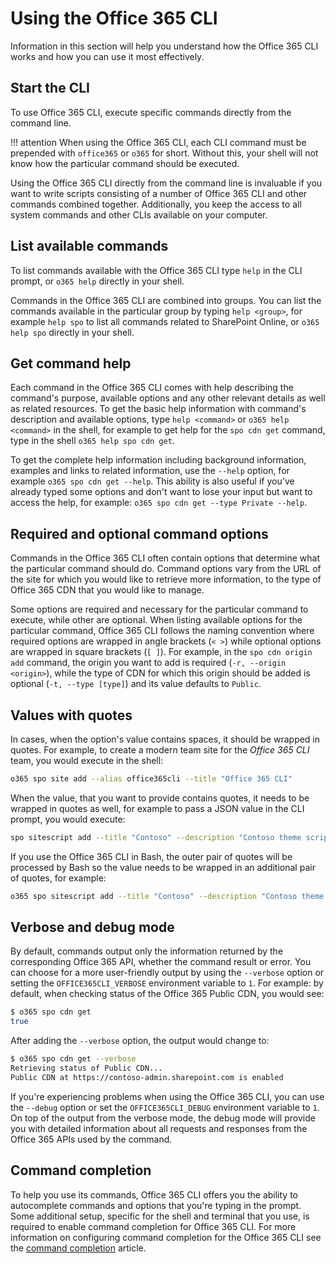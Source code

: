 # Using the Office 365 CLI

Information in this section will help you understand how the Office 365 CLI works and how you can use it most effectively.

## Start the CLI

To use Office 365 CLI, execute specific commands directly from the command line.

<script src="https://asciinema.org/a/158207.js" id="asciicast-158207" async></script>

!!! attention
    When using the Office 365 CLI, each CLI command must be prepended with `office365` or `o365` for short. Without this, your shell will not know how the particular command should be executed.

Using the Office 365 CLI directly from the command line is invaluable if you want to write scripts consisting of a number of Office 365 CLI and other commands combined together. Additionally, you keep the access to all system commands and other CLIs available on your computer.

## List available commands

To list commands available with the Office 365 CLI type `help` in the CLI prompt, or `o365 help` directly in your shell.

Commands in the Office 365 CLI are combined into groups. You can list the commands available in the particular group by typing `help <group>`, for example `help spo` to list all commands related to SharePoint Online, or `o365 help spo` directly in your shell.

<script src="https://asciinema.org/a/158209.js" id="asciicast-158209" async></script>

## Get command help

Each command in the Office 365 CLI comes with help describing the command's purpose, available options and any other relevant details as well as related resources. To get the basic help information with command's description and available options, type `help <command>` or `o365 help <command>` in the shell, for example to get help for the `spo cdn get` command, type in the shell `o365 help spo cdn get`.

To get the complete help information including background information, examples and links to related information, use the `--help` option, for example `o365 spo cdn get --help`. This ability is also useful if you've already typed some options and don't want to lose your input but want to access the help, for example: `o365 spo cdn get --type Private --help`.

<script src="https://asciinema.org/a/158212.js" id="asciicast-158212" async></script>

## Required and optional command options

Commands in the Office 365 CLI often contain options that determine what the particular command should do. Command options vary from the URL of the site for which you would like to retrieve more information, to the type of Office 365 CDN that you would like to manage.

Some options are required and necessary for the particular command to execute, while other are optional. When listing available options for the particular command, Office 365 CLI follows the naming convention where required options are wrapped in angle brackets (`< >`) while optional options are wrapped in square brackets (`[ ]`). For example, in the `spo cdn origin add` command, the origin you want to add is required (`-r, --origin <origin>`), while the type of CDN for which this origin should be added is optional (`-t, --type [type]`) and its value defaults to `Public`.

## Values with quotes

In cases, when the option's value contains spaces, it should be wrapped in quotes. For example, to create a modern team site for the _Office 365 CLI_ team, you would execute in the shell:

```sh
o365 spo site add --alias office365cli --title "Office 365 CLI"
```

When the value, that you want to provide contains quotes, it needs to be wrapped in quotes as well, for example to pass a JSON value in the CLI prompt, you would execute:

```sh
spo sitescript add --title "Contoso" --description "Contoso theme script" --content '{"abc": "def"}'
```

If you use the Office 365 CLI in Bash, the outer pair of quotes will be processed by Bash so the value needs to be wrapped in an additional pair of quotes, for example:

```sh
o365 spo sitescript add --title "Contoso" --description "Contoso theme script" --content '`{"abc": "def"}`'
```

## Verbose and debug mode

By default, commands output only the information returned by the corresponding Office 365 API, whether the command result or error. You can choose for a more user-friendly output by using the `--verbose` option or setting the `OFFICE365CLI_VERBOSE` environment variable to `1`. For example: by default, when checking status of the Office 365 Public CDN, you would see:

```sh
$ o365 spo cdn get
true
```

After adding the `--verbose` option, the output would change to:

```sh
$ o365 spo cdn get --verbose
Retrieving status of Public CDN...
Public CDN at https://contoso-admin.sharepoint.com is enabled
```

If you're experiencing problems when using the Office 365 CLI, you can use the `--debug` option or set the `OFFICE365CLI_DEBUG` environment variable to `1`. On top of the output from the verbose mode, the debug mode will provide you with detailed information about all requests and responses from the Office 365 APIs used by the command.

## Command completion

To help you use its commands, Office 365 CLI offers you the ability to autocomplete commands and options that you're typing in the prompt. Some additional setup, specific for the shell and terminal that you use, is required to enable command completion for Office 365 CLI. For more information on configuring command completion for the Office 365 CLI see the [command completion](../concepts/completion.md) article.
